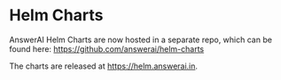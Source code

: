 # Helm Charts
AnswerAI Helm Charts are now hosted in a separate repo, which can be found here: https://github.com/answerai/helm-charts 

The charts are released at https://helm.answerai.in. 